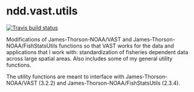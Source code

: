 

# ndd.vast.utils
<!-- badges: start -->
[![Travis build status](https://travis-ci.com/N-DucharmeBarth/ndd.vast.utils.svg?branch=master)](https://travis-ci.com/N-DucharmeBarth/ndd.vast.utils)
<!-- badges: end -->
 Modifications of James-Thorson-NOAA/VAST and James-Thorson-NOAA/FishStatsUtils functions so that VAST works for the data and applications that I work with: standardization of fisheries dependent data across large spatial areas. Also includes some of my general utility functions.

 The utility functions are meant to interface with James-Thorson-NOAA/VAST (3.2.2) and James-Thorson-NOAA/FishStatsUtils (2.3.4).


